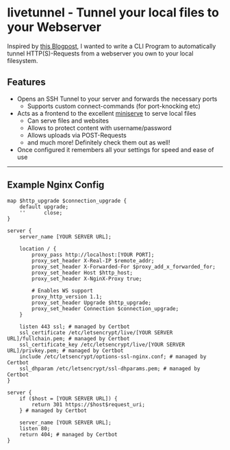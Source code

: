# livetunnel - Tunnel your local files to your Webserver

Inspired by [this Blogpost](https://igauravsehrawat.com/build-your-own-ngrok-4-easy-steps/), I wanted to write a CLI Program to automatically tunnel HTTP(S)-Requests from a webserver you own to your local filesystem.

## Features

- Opens an SSH Tunnel to your server and forwards the necessary ports
  - Supports custom connect-commands (for port-knocking etc)
- Acts as a frontend to the excellent [miniserve](https://github.com/svenstaro/miniserve) to serve local files
    - Can serve files and websites
    - Allows to protect content with username/password
    - Allows uploads via POST-Requests
    - and much more! Definitely check them out as well!
- Once configured it remembers all your settings for speed and ease of use

-------------------

## Example Nginx Config

```nginx
map $http_upgrade $connection_upgrade {
    default upgrade;
    ''      close;
}

server {
    server_name [YOUR SERVER URL];

    location / {
        proxy_pass http://localhost:[YOUR PORT];
        proxy_set_header X-Real-IP $remote_addr;
        proxy_set_header X-Forwarded-For $proxy_add_x_forwarded_for;
        proxy_set_header Host $http_host;
        proxy_set_header X-NginX-Proxy true;

        # Enables WS support
        proxy_http_version 1.1;
        proxy_set_header Upgrade $http_upgrade;
        proxy_set_header Connection $connection_upgrade;
    }

    listen 443 ssl; # managed by Certbot
    ssl_certificate /etc/letsencrypt/live/[YOUR SERVER URL]/fullchain.pem; # managed by Certbot
    ssl_certificate_key /etc/letsencrypt/live/[YOUR SERVER URL]/privkey.pem; # managed by Certbot
    include /etc/letsencrypt/options-ssl-nginx.conf; # managed by Certbot
    ssl_dhparam /etc/letsencrypt/ssl-dhparams.pem; # managed by Certbot
}

server {
    if ($host = [YOUR SERVER URL]) {
        return 301 https://$host$request_uri;
    } # managed by Certbot

    server_name [YOUR SERVER URL];
    listen 80;
    return 404; # managed by Certbot
}

```